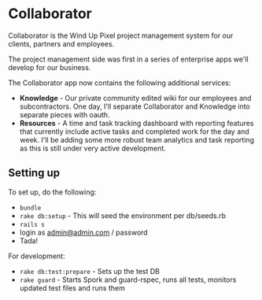 # Collaborator 

Collaborator is the Wind Up Pixel project management system for our clients, partners and employees. 

The project management side was first in a series of enterprise apps we'll develop for our business. 

The Collaborator app now contains the following additional services:
* **Knowledge** - Our private community edited wiki for our employees and subcontractors.  One day, I'll separate Collaborator and Knowledge into separate pieces with oauth.
* **Resources** - A time and task tracking dashboard with reporting features that currently include active tasks and completed work for the day and week. I'll be adding some more robust team analytics and task reporting as this is still under very active development.

## Setting up 

To set up, do the following:

* `bundle`
* `rake db:setup` - This will seed the environment per db/seeds.rb
* `rails s`
* login as admin@admin.com / password 
* Tada!

For development:

* `rake db:test:prepare` - Sets up the test DB
* `rake guard` - Starts Spork and guard-rspec, runs all tests, monitors updated test files and runs them